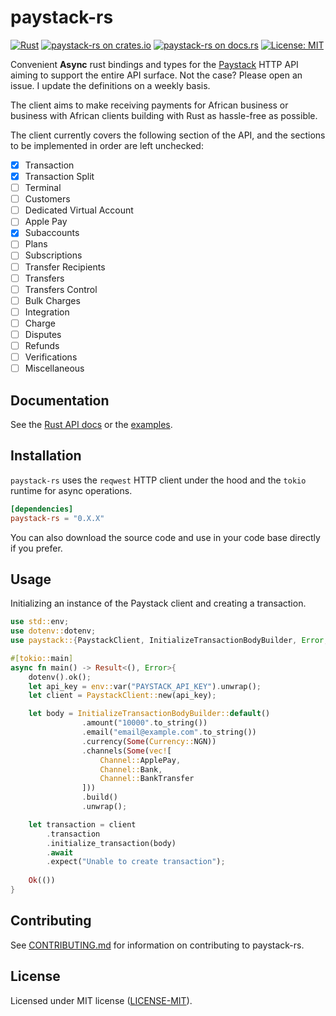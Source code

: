# paystack-rs

[![Rust](https://github.com/morukele/paystack-rs/actions/workflows/rust.yml/badge.svg?branch=main)](https://github.com/morukele/paystack-rs/actions/workflows/rust.yml)
[![paystack-rs on crates.io](https://img.shields.io/crates/v/paystack-rs.svg)](https://crates.io/crates/paystack-rs)
[![paystack-rs  on docs.rs](https://docs.rs/paystack-rs/badge.svg)](https://docs.rs/paystack-rs)
[![License: MIT](https://img.shields.io/badge/License-MIT-yellow.svg)](https://opensource.org/licenses/MIT)

Convenient **Async** rust bindings and types for the [Paystack](https://paystack.com) HTTP API aiming to support the entire API surface. Not the case? Please open an issue. I update the definitions on a weekly basis.

The client aims to make receiving payments for African business or business with African clients building with Rust as hassle-free as possible.

The client currently covers the following section of the API, and the sections to be implemented in order are left unchecked:

- [x] Transaction
- [x] Transaction Split
- [ ] Terminal
- [ ] Customers
- [ ] Dedicated Virtual Account
- [ ] Apple Pay
- [x] Subaccounts
- [ ] Plans
- [ ] Subscriptions
- [ ] Transfer Recipients
- [ ] Transfers
- [ ] Transfers Control
- [ ] Bulk Charges
- [ ] Integration
- [ ] Charge
- [ ] Disputes
- [ ] Refunds
- [ ] Verifications
- [ ] Miscellaneous

## Documentation

See the [Rust API docs](https://docs.rs/paystack-rs) or the [examples](/examples).

## Installation

`paystack-rs` uses the `reqwest` HTTP client under the hood and the `tokio` runtime for async operations.

```toml
[dependencies]
paystack-rs = "0.X.X"
```

You can also download the source code and use in your code base directly if you prefer.

## Usage

Initializing an instance of the Paystack client and creating a transaction.

```rust
use std::env; 
use dotenv::dotenv; 
use paystack::{PaystackClient, InitializeTransactionBodyBuilder, Error, Currency, Channel};

#[tokio::main]
async fn main() -> Result<(), Error>{
    dotenv().ok();
    let api_key = env::var("PAYSTACK_API_KEY").unwrap();
    let client = PaystackClient::new(api_key);

    let body = InitializeTransactionBodyBuilder::default()
                .amount("10000".to_string())
                .email("email@example.com".to_string())
                .currency(Some(Currency::NGN))
                .channels(Some(vec![
                    Channel::ApplePay,
                    Channel::Bank,
                    Channel::BankTransfer
                ]))
                .build()
                .unwrap();

    let transaction = client
        .transaction
        .initialize_transaction(body)
        .await
        .expect("Unable to create transaction");
         
    Ok(())
}
```

## Contributing

See [CONTRIBUTING.md](/CONTRIBUTING.md) for information on contributing to paystack-rs.

## License

Licensed under MIT license ([LICENSE-MIT](/LICENSE-MIT)).
